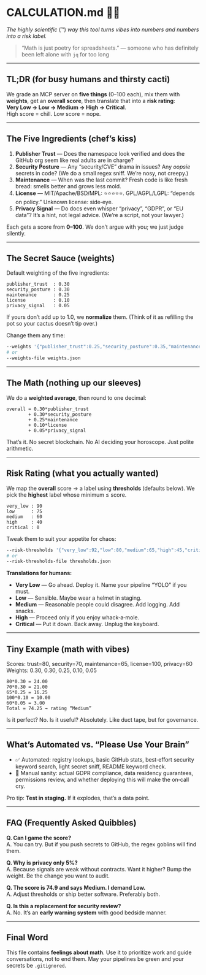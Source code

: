 # CALCULATION.md 🧮✨
*The highly scientific* (™) *way this tool turns vibes into numbers and numbers into a risk label.*

> “Math is just poetry for spreadsheets.” — someone who has definitely been left alone with `jq` for too long

---

## TL;DR (for busy humans and thirsty cacti)
We grade an MCP server on **five things** (0–100 each), mix them with **weights**, get an **overall score**, then translate that into a **risk rating**:  
**Very Low → Low → Medium → High → Critical**.  
High score = chill. Low score = nope.

---

## The Five Ingredients (chef’s kiss)
1. **Publisher Trust** — Does the namespace look verified and does the GitHub org seem like real adults are in charge?
2. **Security Posture** — Any “security/CVE” drama in issues? Any *oopsie* secrets in code? (We do a small regex sniff. We’re nosy, not creepy.)
3. **Maintenance** — When was the last commit? Fresh code is like fresh bread: smells better and grows less mold.
4. **License** — MIT/Apache/BSD/MPL: ⭐⭐⭐⭐⭐. GPL/AGPL/LGPL: “depends on policy.” Unknown license: side‑eye.
5. **Privacy Signal** — Do docs even whisper “privacy”, “GDPR”, or “EU data”? It’s a hint, not legal advice. (We’re a script, not your lawyer.)

Each gets a score from **0–100**. We don’t argue with you; we just judge silently.

---

## The Secret Sauce (weights)
Default weighting of the five ingredients:
```
publisher_trust  : 0.30
security_posture : 0.30
maintenance      : 0.25
license          : 0.10
privacy_signal   : 0.05
```
If yours don’t add up to 1.0, we **normalize** them. (Think of it as refilling the pot so your cactus doesn’t tip over.)

Change them any time:
```bash
--weights '{"publisher_trust":0.25,"security_posture":0.35,"maintenance":0.25,"license":0.10,"privacy_signal":0.05}'
# or
--weights-file weights.json
```

---

## The Math (nothing up our sleeves)
We do a **weighted average**, then round to one decimal:

```
overall = 0.30*publisher_trust
        + 0.30*security_posture
        + 0.25*maintenance
        + 0.10*license
        + 0.05*privacy_signal
```

That’s it. No secret blockchain. No AI deciding your horoscope. Just polite arithmetic.

---

## Risk Rating (what you actually wanted)
We map the **overall** score → a label using **thresholds** (defaults below). We pick the **highest** label whose minimum ≤ score.

```
very_low : 90
low      : 75
medium   : 60
high     : 40
critical : 0
```

Tweak them to suit your appetite for chaos:
```bash
--risk-thresholds '{"very_low":92,"low":80,"medium":65,"high":45,"critical":0}'
# or
--risk-thresholds-file thresholds.json
```

**Translations for humans:**
- **Very Low** — Go ahead. Deploy it. Name your pipeline “YOLO” if you must.
- **Low** — Sensible. Maybe wear a helmet in staging.
- **Medium** — Reasonable people could disagree. Add logging. Add snacks.
- **High** — Proceed only if you enjoy whack‑a‑mole.
- **Critical** — Put it down. Back away. Unplug the keyboard.

---

## Tiny Example (math with vibes)
Scores: trust=80, security=70, maintenance=65, license=100, privacy=60  
Weights: 0.30, 0.30, 0.25, 0.10, 0.05

```
80*0.30 = 24.00
70*0.30 = 21.00
65*0.25 = 16.25
100*0.10 = 10.00
60*0.05 = 3.00
Total = 74.25 → rating “Medium”
```

Is it perfect? No. Is it useful? Absolutely. Like duct tape, but for governance.

---

## What’s Automated vs. “Please Use Your Brain”
- ✅ Automated: registry lookups, basic GitHub stats, best‑effort security keyword search, light secret sniff, README keyword check.
- 🧠 Manual sanity: actual GDPR compliance, data residency guarantees, permissions review, and whether deploying this will make the on‑call cry.

Pro tip: **Test in staging.** If it explodes, that’s a data point.

---

## FAQ (Frequently Asked Quibbles)
**Q. Can I game the score?**  
A. You can try. But if you push secrets to GitHub, the regex goblins will find them.

**Q. Why is privacy only 5%?**  
A. Because signals are weak without contracts. Want it higher? Bump the weight. Be the change you want to audit.

**Q. The score is 74.9 and says Medium. I demand Low.**  
A. Adjust thresholds or ship better software. Preferably both.

**Q. Is this a replacement for security review?**  
A. No. It’s an **early warning system** with good bedside manner.

---

## Final Word
This file contains **feelings about math**. Use it to prioritize work and guide conversations, not to end them. May your pipelines be green and your secrets be `.gitignored`.
